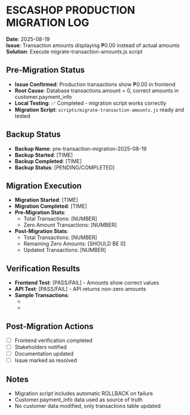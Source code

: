 # ESCASHOP PRODUCTION MIGRATION LOG
**Date**: 2025-08-19  
**Issue**: Transaction amounts displaying ₱0.00 instead of actual amounts  
**Solution**: Execute migrate-transaction-amounts.js script  

## Pre-Migration Status
- **Issue Confirmed**: Production transactions show ₱0.00 in frontend
- **Root Cause**: Database transactions.amount = 0, correct amounts in customer.payment_info
- **Local Testing**: ✅ Completed - migration script works correctly
- **Migration Script**: `scripts/migrate-transaction-amounts.js` ready and tested

## Backup Status
- **Backup Name**: pre-transaction-migration-2025-08-19
- **Backup Started**: [TIME]
- **Backup Completed**: [TIME] 
- **Backup Status**: [PENDING/COMPLETED]

## Migration Execution
- **Migration Started**: [TIME]
- **Migration Completed**: [TIME]
- **Pre-Migration Stats**:
  - Total Transactions: [NUMBER]
  - Zero Amount Transactions: [NUMBER]
- **Post-Migration Stats**:
  - Total Transactions: [NUMBER] 
  - Remaining Zero Amounts: [SHOULD BE 0]
  - Updated Transactions: [NUMBER]

## Verification Results
- **Frontend Test**: [PASS/FAIL] - Amounts show correct values
- **API Test**: [PASS/FAIL] - API returns non-zero amounts
- **Sample Transactions**: 
  - [OR_NUMBER]: [AMOUNT]
  - [OR_NUMBER]: [AMOUNT]

## Post-Migration Actions
- [ ] Frontend verification completed
- [ ] Stakeholders notified  
- [ ] Documentation updated
- [ ] Issue marked as resolved

## Notes
- Migration script includes automatic ROLLBACK on failure
- Customer.payment_info data used as source of truth
- No customer data modified, only transactions table updated
